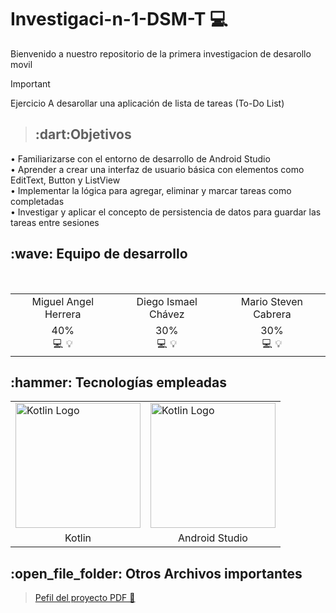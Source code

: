 # Investigaci-n-1-DSM-T 💻
Bienvenido a nuestro repositorio de la primera investigacion de desarollo movil 

> [!IMPORTANT]
>  Ejercicio A desarollar una aplicación de lista de tareas (To-Do List)

> <h2>:dart:Objetivos</h2>
•	Familiarizarse con el entorno de desarrollo de Android Studio
<br>
•	Aprender a crear una interfaz de usuario básica con elementos como EditText, Button y ListView
<br>
•	Implementar la lógica para agregar, eliminar y marcar tareas como completadas
<br>
•	Investigar y aplicar el concepto de persistencia de datos para guardar las tareas entre sesiones

<h2>:wave: Equipo de desarrollo </h2>
<div style={padding: 10px}>
  <table style={margin: 0 auto}>
  <tr align="center">
   <td>Miguel Angel Herrera</td>
   <td>Diego Ismael Chávez</td>
   <td>Mario Steven Cabrera</td>

  </tr>
    <tr align="center">
    <td>40%<br> :computer: :bulb:</td>
    <td>30%<br> :computer: :bulb:</td>
    <td>30%<br> :computer: :bulb:</td>
  </tr>
</table>
</div>

<h2>:hammer: Tecnologías empleadas</h2> 
<table> 
  <tr> 
    <td><img src="https://miro.medium.com/v2/resize:fit:590/1*c9C8SXCNIETPAiyrF0PmmA.png" alt="Kotlin Logo" style="width: 200px; height: auto;"></td> 
    <td><img src="https://uxwing.com/wp-content/themes/uxwing/download/brands-and-social-media/android-studio-icon.png" alt="Kotlin Logo" style="width: 200px; height: auto;"></td> 

  </tr> 
  <tr align="center"> 
    <td>Kotlin</td> 
    <td>Android Studio</td> 
  </tr> 
</table>

<h2>:open_file_folder: Otros Archivos importantes </h2>

> [Pefil del proyecto PDF 📖](https://github.com/Cabrera437/Investigaci-n-1-DSM-T/blob/master/Document/trabajo_de_investigaci%C3%B3n_01_DSM_teoria.pdf)




